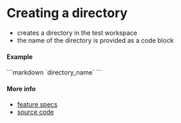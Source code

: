 # Creating a directory

* creates a directory in the test workspace
* the name of the directory is provided as a code block


#### Example

<a textrun="run-markdown-in-textrun">
```markdown
<a textrun="create-directory">
`directory_name`
</a>
```
</a>


#### More info

- [feature specs](../../features/activity-types/built-in/create-directory/create-directory.feature)
- [source code](../../src/activity-types/create-directory.js)
